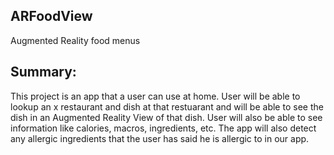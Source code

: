 ## ARFoodView
Augmented Reality food menus
## Summary:
This project is an app that a user can use at home. User will be able to lookup an x restaurant and dish at that restuarant
and will be able to see the dish in an Augmented Reality View of that dish. User will also be able to see information like
calories, macros, ingredients, etc. The app will also detect any allergic ingredients that the user has said he is allergic
to in our app. 
